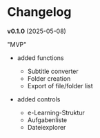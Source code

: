# Changelog

**v0.1.0** (2025-05-08)

"MVP"

* added functions
  - Subtitle converter
  - Folder creation
  - Export of file/folder list

* added controls
  - e-Learning-Struktur
  - Aufgabenliste
  - Dateiexplorer